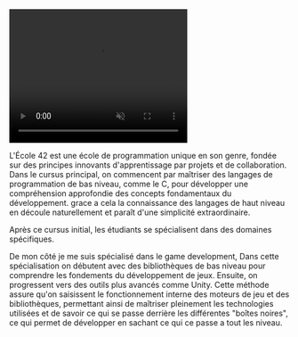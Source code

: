 <video width="320" height="240" autoplay loop muted>
  <source src="https://youtu.be/yP5DKzriqXA?feature=shared" type="video/mp4">
  Votre navigateur ne supporte pas la balise vidéo.
</video>

L'École 42 est une école de programmation unique en son genre, fondée sur des principes innovants d'apprentissage par projets et de collaboration. Dans le cursus principal, on commencent par maîtriser des langages de programmation de bas niveau, comme le C, pour développer une compréhension approfondie des concepts fondamentaux du développement. grace a cela la connaissance des langages de haut niveau en découle naturellement et paraît d'une simplicité extraordinaire.

Après ce cursus initial, les étudiants se spécialisent dans des domaines spécifiques. 

De mon côté je me suis spécialisé dans le game development, Dans cette spécialisation on débutent avec des bibliothèques de bas niveau pour comprendre les fondements du développement de jeux. Ensuite, on progressent vers des outils plus avancés comme Unity. Cette méthode assure qu'on saisissent le fonctionnement interne des moteurs de jeu et des bibliothèques, permettant ainsi de maîtriser pleinement les technologies utilisées et de savoir ce qui se passe derrière les différentes "boîtes noires", ce qui permet de développer en sachant ce qui ce passe a tout les niveau.
